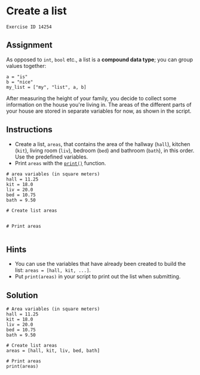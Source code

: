 
#  Create a list

```
Exercise ID 14254
```

##  Assignment 

As opposed to `int`, `bool` etc., a list is a **compound data type**; you can group values together:

```
a = "is"
b = "nice"
my_list = ["my", "list", a, b]

```

After measuring the height of your family, you decide to collect some information on the house you're living in. The areas of the different parts of your house are stored in separate variables for now, as shown in the script.

##  Instructions 

- Create a list, `areas`, that contains the area of the hallway (`hall`), kitchen (`kit`), living room (`liv`), bedroom (`bed`) and bathroom (`bath`), in this order. Use the predefined variables.
- Print `areas` with the [`print()`](https://docs.python.org/3/library/functions.html#print) function.



```
# area variables (in square meters)
hall = 11.25
kit = 18.0
liv = 20.0
bed = 10.75
bath = 9.50

# Create list areas


# Print areas


```

##  Hints 

- You can use the variables that have already been created to build the list: `areas = [hall, kit, ...]`.
- Put `print(areas)` in your script to print out the list when submitting.



##  Solution 

```
# Area variables (in square meters)
hall = 11.25
kit = 18.0
liv = 20.0
bed = 10.75
bath = 9.50

# Create list areas
areas = [hall, kit, liv, bed, bath]

# Print areas
print(areas)
```


